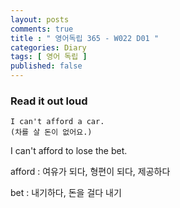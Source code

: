 ```yaml
---
layout: posts
comments: true
title : " 영어독립 365 - W022 D01 "
categories: Diary
tags: [ 영어 독립 ]
published: false
---
```


### Read it out loud

```text
I can't afford a car.
(차를 살 돈이 없어요.)
```

I can't afford to lose the bet.

afford
 : 여유가 되다, 형편이 되다, 제공하다

bet
 : 내기하다, 돈을 걸다
   내기
